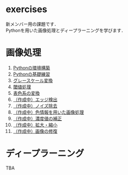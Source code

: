# exercises

新メンバー用の課題です．  
Pythonを用いた画像処理とディープラーニングを学びます．

# 画像処理
1. [Pythonの環境構築](./image_processing/1_build_environment.md)
2. [Pythonの基礎練習](./image_processing/2_basics.md)
3. [グレースケール変換](./image_processing/3_gray.md)
4. [閾値処理](./image_processing/4_thresh.md)
5. [表色系の変換](./image_processing/)
6. [（作成中）エッジ検出](./image_processing/)
7. [（作成中）ノイズ除去](./image_processing/)
8. [（作成中）色情報を用いた画像処理](./image_processing/)
9. [（作成中）濃度値の補正](./image_processing/)
10. [（作成中）拡大・縮小](./image_processing/)
11. [（作成中）画像の修復](./image_processing/)


# ディープラーニング
TBA
